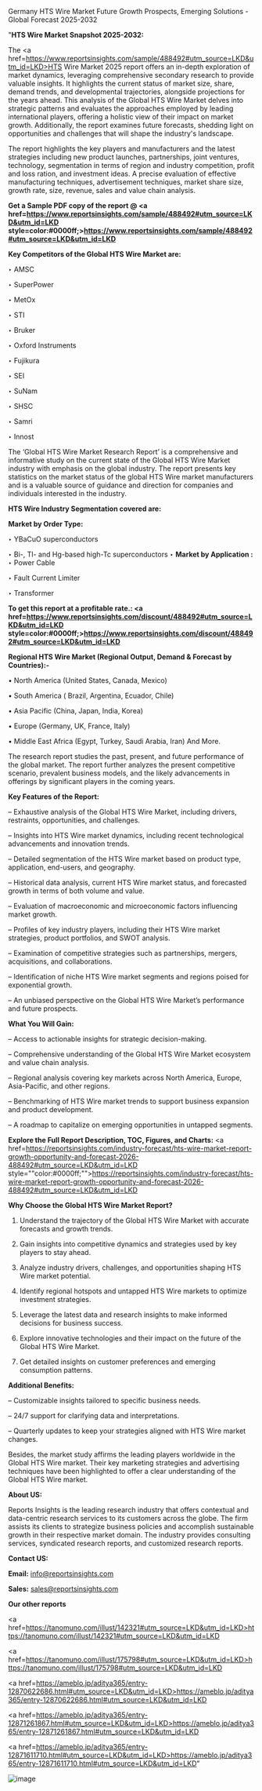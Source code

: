 Germany HTS Wire Market Future Growth Prospects, Emerging Solutions - Global Forecast 2025-2032

"<strong>HTS Wire Market Snapshot 2025-2032:</strong>

The <a href=https://www.reportsinsights.com/sample/488492#utm_source=LKD&utm_id=LKD>HTS Wire Market</a> 2025 report offers an in-depth exploration of market dynamics, leveraging comprehensive secondary research to provide valuable insights. It highlights the current status of market size, share, demand trends, and developmental trajectories, alongside projections for the years ahead. This analysis of the Global HTS Wire Market delves into strategic patterns and evaluates the approaches employed by leading international players, offering a holistic view of their impact on market growth. Additionally, the report examines future forecasts, shedding light on opportunities and challenges that will shape the industry's landscape.

The report highlights the key players and manufacturers and the latest strategies including new product launches, partnerships, joint ventures, technology, segmentation in terms of region and industry competition, profit and loss ration, and investment ideas. A precise evaluation of effective manufacturing techniques, advertisement techniques, market share size, growth rate, size, revenue, sales and value chain analysis.

<strong>Get a Sample PDF copy of the report @ <a href=https://www.reportsinsights.com/sample/488492#utm_source=LKD&utm_id=LKD style=color:#0000ff;>https://www.reportsinsights.com/sample/488492#utm_source=LKD&utm_id=LKD</a></strong>

<strong>Key Competitors of the Global HTS Wire Market are:</strong>

‣ AMSC

‣ SuperPower

‣ MetOx

‣ STI

‣ Bruker

‣ Oxford Instruments

‣ Fujikura

‣ SEI

‣ SuNam

‣ SHSC

‣ Samri

‣ Innost

The ‘Global HTS Wire Market Research Report’ is a comprehensive and informative study on the current state of the Global HTS Wire Market industry with emphasis on the global industry. The report presents key statistics on the market status of the global HTS Wire market manufacturers and is a valuable source of guidance and direction for companies and individuals interested in the industry.

<strong>HTS Wire Industry Segmentation covered are:</strong>

<strong>Market by Order Type: </strong>

‣ YBaCuO superconductors

‣ Bi-, Tl- and Hg-based high-Tc superconductors
‣ 
<strong>Market by Application :</strong>
‣ Power Cable

‣ Fault Current Limiter

‣ Transformer

<strong>To get this report at a profitable rate.: <a href=https://www.reportsinsights.com/discount/488492#utm_source=LKD&utm_id=LKD style=color:#0000ff;>https://www.reportsinsights.com/discount/488492#utm_source=LKD&utm_id=LKD</a></strong>

<strong>Regional HTS Wire Market (Regional Output, Demand &amp; Forecast by Countries):-</strong>

• North America (United States, Canada, Mexico)

• South America ( Brazil, Argentina, Ecuador, Chile)

• Asia Pacific (China, Japan, India, Korea)

• Europe (Germany, UK, France, Italy)

• Middle East Africa (Egypt, Turkey, Saudi Arabia, Iran) And More.

The research report studies the past, present, and future performance of the global market. The report further analyzes the present competitive scenario, prevalent business models, and the likely advancements in offerings by significant players in the coming years.

<strong>Key Features of the Report:</strong>

– Exhaustive analysis of the Global HTS Wire Market, including drivers, restraints, opportunities, and challenges.

– Insights into HTS Wire market dynamics, including recent technological advancements and innovation trends.

– Detailed segmentation of the HTS Wire market based on product type, application, end-users, and geography.

– Historical data analysis, current HTS Wire market status, and forecasted growth in terms of both volume and value.

– Evaluation of macroeconomic and microeconomic factors influencing market growth.

– Profiles of key industry players, including their HTS Wire market strategies, product portfolios, and SWOT analysis.

– Examination of competitive strategies such as partnerships, mergers, acquisitions, and collaborations.

– Identification of niche HTS Wire market segments and regions poised for exponential growth.

– An unbiased perspective on the Global HTS Wire Market’s performance and future prospects.

<strong>What You Will Gain:</strong>

– Access to actionable insights for strategic decision-making.

– Comprehensive understanding of the Global HTS Wire Market ecosystem and value chain analysis.

– Regional analysis covering key markets across North America, Europe, Asia-Pacific, and other regions.

– Benchmarking of HTS Wire market trends to support business expansion and product development.

– A roadmap to capitalize on emerging opportunities in untapped segments.

<strong>Explore the Full Report Description, TOC, Figures, and Charts:</strong>
<a href=https://reportsinsights.com/industry-forecast/hts-wire-market-report-growth-opportunity-and-forecast-2026-488492#utm_source=LKD&utm_id=LKD style=""color:#0000ff;"">https://reportsinsights.com/industry-forecast/hts-wire-market-report-growth-opportunity-and-forecast-2026-488492#utm_source=LKD&utm_id=LKD</a>

<strong>Why Choose the Global HTS Wire Market Report?</strong>

1. Understand the trajectory of the Global HTS Wire Market with accurate forecasts and growth trends.

2. Gain insights into competitive dynamics and strategies used by key players to stay ahead.

3. Analyze industry drivers, challenges, and opportunities shaping HTS Wire market potential.

4. Identify regional hotspots and untapped HTS Wire markets to optimize investment strategies.

5. Leverage the latest data and research insights to make informed decisions for business success.

6. Explore innovative technologies and their impact on the future of the Global HTS Wire Market.

7. Get detailed insights on customer preferences and emerging consumption patterns.

<strong>Additional Benefits:</strong>

– Customizable insights tailored to specific business needs.

– 24/7 support for clarifying data and interpretations.

– Quarterly updates to keep your strategies aligned with HTS Wire market changes.

Besides, the market study affirms the leading players worldwide in the Global HTS Wire market. Their key marketing strategies and advertising techniques have been highlighted to offer a clear understanding of the Global HTS Wire market.

<strong><strong>About US</strong>:</strong>

Reports Insights is the leading research industry that offers contextual and data-centric research services to its customers across the globe. The firm assists its clients to strategize business policies and accomplish sustainable growth in their respective market domain. The industry provides consulting services, syndicated research reports, and customized research reports.

<strong>Contact US:</strong>

<p class=><b>Email:</b> <a href=mailto:info@reportsinsights.com>info@reportsinsights.com</a></p>
<p class=><b>Sales:</b> <a href=mailto:sales@reportsinsights.com>sales@reportsinsights.com</a></p>

<strong>Our other reports</strong>

<a href=https://tanomuno.com/illust/142321#utm_source=LKD&utm_id=LKD>https://tanomuno.com/illust/142321#utm_source=LKD&utm_id=LKD</a>

<a href=https://tanomuno.com/illust/175798#utm_source=LKD&utm_id=LKD>https://tanomuno.com/illust/175798#utm_source=LKD&utm_id=LKD</a>

<a href=https://ameblo.jp/aditya365/entry-12870622686.html#utm_source=LKD&utm_id=LKD>https://ameblo.jp/aditya365/entry-12870622686.html#utm_source=LKD&utm_id=LKD</a>

<a href=https://ameblo.jp/aditya365/entry-12871261867.html#utm_source=LKD&utm_id=LKD>https://ameblo.jp/aditya365/entry-12871261867.html#utm_source=LKD&utm_id=LKD</a>

<a href=https://ameblo.jp/aditya365/entry-12871611710.html#utm_source=LKD&utm_id=LKD>https://ameblo.jp/aditya365/entry-12871611710.html#utm_source=LKD&utm_id=LKD</a>"

![image](https://github.com/user-attachments/assets/7df3de38-094f-4cc7-91be-6a9c8480bd70)

